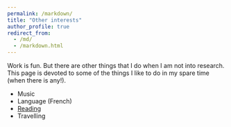 ```yaml
---
permalink: /markdown/
title: "Other interests"
author_profile: true
redirect_from: 
  - /md/
  - /markdown.html
---
```


Work is fun. But there are other things that I do when I am not into research. This page is devoted to some of the things I like to do in my spare time (when there is any!).

* Music
* Language (French)
* <a href="/_pages/Reading.html" target="_blank">Reading</a>
* Travelling

